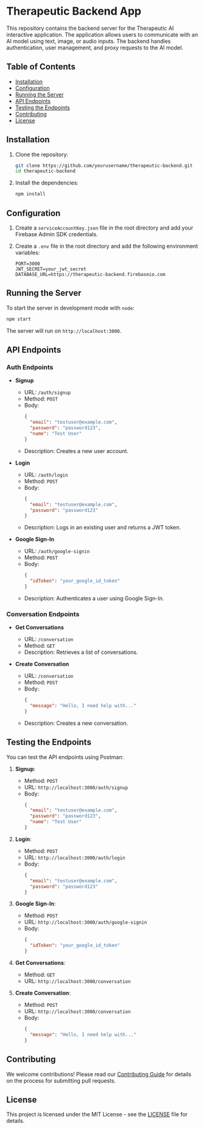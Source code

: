 # Therapeutic Backend App

This repository contains the backend server for the Therapeutic AI interactive application. The application allows users to communicate with an AI model using text, image, or audio inputs. The backend handles authentication, user management, and proxy requests to the AI model.

## Table of Contents
- [Installation](#installation)
- [Configuration](#configuration)
- [Running the Server](#running-the-server)
- [API Endpoints](#api-endpoints)
- [Testing the Endpoints](#testing-the-endpoints)
- [Contributing](#contributing)
- [License](#license)


## Installation

1. Clone the repository:
   ```bash
   git clone https://github.com/yourusername/therapeutic-backend.git
   cd therapeutic-backend
   ```

2. Install the dependencies:
   ```bash
   npm install
   ```

## Configuration

1. Create a `serviceAccountKey.json` file in the root directory and add your Firebase Admin SDK credentials.

2. Create a `.env` file in the root directory and add the following environment variables:

   ```env
   PORT=3000
   JWT_SECRET=your_jwt_secret
   DATABASE_URL=https://therapeutic-backend.firebaseio.com
   ```

## Running the Server

To start the server in development mode with `node`:

```bash
npm start
```

The server will run on `http://localhost:3000`.

## API Endpoints

### Auth Endpoints

- **Signup**
  - URL: `/auth/signup`
  - Method: `POST`
  - Body:
    ```json
    {
      "email": "testuser@example.com",
      "password": "password123",
      "name": "Test User"
    }
    ```
  - Description: Creates a new user account.

- **Login**
  - URL: `/auth/login`
  - Method: `POST`
  - Body:
    ```json
    {
      "email": "testuser@example.com",
      "password": "password123"
    }
    ```
  - Description: Logs in an existing user and returns a JWT token.

- **Google Sign-In**
  - URL: `/auth/google-signin`
  - Method: `POST`
  - Body:
    ```json
    {
      "idToken": "your_google_id_token"
    }
    ```
  - Description: Authenticates a user using Google Sign-In.

### Conversation Endpoints

- **Get Conversations**
  - URL: `/conversation`
  - Method: `GET`
  - Description: Retrieves a list of conversations.

- **Create Conversation**
  - URL: `/conversation`
  - Method: `POST`
  - Body:
    ```json
    {
      "message": "Hello, I need help with..."
    }
    ```
  - Description: Creates a new conversation.

## Testing the Endpoints

You can test the API endpoints using Postman:

1. **Signup**:
   - Method: `POST`
   - URL: `http://localhost:3000/auth/signup`
   - Body: 
     ```json
     {
       "email": "testuser@example.com",
       "password": "password123",
       "name": "Test User"
     }
     ```

2. **Login**:
   - Method: `POST`
   - URL: `http://localhost:3000/auth/login`
   - Body:
     ```json
     {
       "email": "testuser@example.com",
       "password": "password123"
     }
     ```

3. **Google Sign-In**:
   - Method: `POST`
   - URL: `http://localhost:3000/auth/google-signin`
   - Body:
     ```json
     {
       "idToken": "your_google_id_token"
     }
     ```

4. **Get Conversations**:
   - Method: `GET`
   - URL: `http://localhost:3000/conversation`

5. **Create Conversation**:
   - Method: `POST`
   - URL: `http://localhost:3000/conversation`
   - Body:
     ```json
     {
       "message": "Hello, I need help with..."
     }
     ```

## Contributing

We welcome contributions! Please read our [Contributing Guide](CONTRIBUTING.md) for details on the process for submitting pull requests.

## License

This project is licensed under the MIT License - see the [LICENSE](LICENSE) file for details.